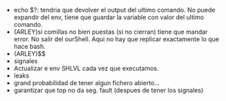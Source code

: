 
- echo $?: tendria que devolver el output del ultimo comando. No puede expandir del env, tiene que guardar la variable con valor del ultimo comando.
- (ARLEY)si comillas no bien puestas (si no cierran) tiene que mandar error. No salir del ourShell. Aqui no hay que replicar exactamente lo que hace bash.
- (ARLEY)$$
- signales
- Actualizar e env SHLVL cada vez que executamos.
- leaks
- grand probabilidad de tener algun fichero abierto...
- garantizar que top no da seg. fault (despues de tener los signales)
